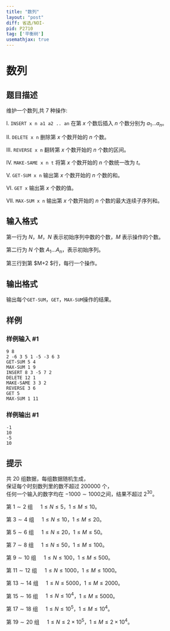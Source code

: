 ```yaml
---
title: "数列"
layout: "post"
diff: 省选/NOI-
pid: P2710
tag: ['平衡树']
usemathjax: true
---
```


# 数列
## 题目描述

维护一个数列,共 $7$ 种操作:

I. `INSERT x n a1 a2 .. an` 在第 $x$ 个数后插入 $n$ 个数分别为 $a_1\dots a_n$。

II. `DELETE x n` 删除第 $x$ 个数开始的 $n$ 个数。

III. `REVERSE x n` 翻转第 $x$ 个数开始的 $n$ 个数的区间。

IV. `MAKE-SAME x n t` 将第 $x$ 个数开始的 $n$ 个数统一改为 $t$。

V. `GET-SUM x n` 输出第 $x$ 个数开始的 $n$ 个数的和。

VI. `GET x` 输出第 $x$ 个数的值。

VII. `MAX-SUM x n` 输出第 $x$ 个数开始的 $n$ 个数的最大连续子序列和。
## 输入格式

第一行为 $N$，$M$，$N$ 表示初始序列中数的个数，$M$ 表示操作的个数。

第二行为 $N$ 个数 $A_1\dots A_n$，表示初始序列。

第三行到第 $M+2 $行，每行一个操作。
## 输出格式

输出每个`GET-SUM`，`GET`，`MAX-SUM`操作的结果。
## 样例

### 样例输入 #1
```
9 8
2 -6 3 5 1 -5 -3 6 3
GET-SUM 5 4
MAX-SUM 1 9
INSERT 8 3 -5 7 2
DELETE 12 1
MAKE-SAME 3 3 2
REVERSE 3 6
GET 5
MAX-SUM 1 11
```
### 样例输出 #1
```
-1
10
-5
10
```
## 提示

共 $20$ 组数据，每组数据随机生成，  
保证每个时刻数列里的数不超过 $200000$ 个，  
任何一个输入的数字均在 $-1000\sim1000$之间，结果不超过 $2^{30}$。

第 $1\sim2$ 组 $\quad1\le N\le 5$，$1\le M\le 10$。

第 $3\sim4$ 组 $\quad1\le N\le 10$，$1\le M\le 20$。

第 $5\sim6$ 组 $\quad1\le N \le 20$，$1\le M\le 50$。

第 $7\sim8$ 组 $\quad1\le N\le 50$，$1\le M\le 100$。

第 $9\sim10$ 组 $\quad1\le N\le 100$，$1\le M\le 500$。

第 $11\sim12$ 组 $\quad 1\le N\le 1000$，$1\le M\le 1000$。

第 $13\sim14$ 组 $\quad1\le N\le 5000$，$1\le M\le 2000$。

第 $15\sim16$ 组 $\quad1\le N\le 10^4$，$1\le M\le 5000$。

第 $17\sim18$ 组 $\quad1\le N\le 10^5$，$1\le M\le 10^4$。

第 $19\sim20$ 组 $\quad1\le N\le 2\times 10^5$，$1\le M\le 2\times 10^4$。
